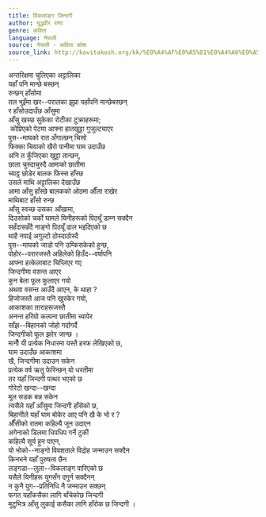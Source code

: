 ```yaml
---
title: विकलाङ्ग जिन्दगी
author: युद्धवीर राणा
genre: कविता
language: नेपाली
source: नेपाली - कविता कोश
source_link: http://kavitakosh.org/kk/%E0%A4%AF%E0%A5%81%E0%A4%A6%E0%A5%8D%E0%A4%A7%E0%A4%B5%E0%A5%80%E0%A4%B0_%E0%A4%B0%E0%A4%BE%E0%A4%A3%E0%A4%BE
---
```


अन्तरिक्षमा चुलिएका अट्टालिका  
यहाँ पनि मान्छे बस्छन्  
रुन्छन् हाँसोमा  
तल भुइँमा खर--परालका झुप्रा यहाँपनि मान्छेबस्छन्  
र हाँसोउदाउँछ आँसुमा  
आँसु खस्छ सुकेका रोटीका टुक्राहरूमा;  
 कोप्रिएको पेटमा आफ्ना हातखुट्टा गुजुल्ट्याएर  
पुस--माघको रात अँगाल्छन् चिसो  
फिक्का चियाको खैरो पानीमा घाम उदाउँछ  
अनि त कुँजिएका खुट्टा तान्छन्,  
छाला चुस्दाचुस्दै आमाको छातीमा  
च्याट्ट छोडेर बालक फिस्स हाँस्छ  
उसले माथि अट्टालिका देखाउँछ  
आमा आँसु हाँस्छे बालकको ओठमा औँला राखेर  
माथिबाट हाँसो रुन्छ  
आँसु स्वच्छ उसका आँखामा,  
दिउसोको चर्को घामले यिनीहरूको पिठ्यूँ डाम्न सक्दैन  
सहँदासहँदै नाङ्गो पिठ्यूँ ढाल भइदिएको छ  
थाहै नपाई अगुल्टो ठोस्दाठोस्दै  
पुस--माघको जाडो पनि उम्किसकेको हुन्छ,  
पोहोर--परारजस्तै अहिलेको हिउँद--वर्षापनि  
आफ्ना हत्केलाबाट चिप्लिएर गए  
जिन्दगीमा वसन्त आएर  
कुन बेला फूल फुलाएर गयो  
अथवा वसन्त आउँदै आएन, के थाहा ?  
हिजोजस्तै आज पनि खुस्केर गयो,  
आकाशका ताराहरूजस्तै  
अनन्त हरियो कल्पना छातीमा च्यापेर  
साँझ--बिहानको जोहो गर्दागर्दै  
जिन्दगीको फूल झरेर जान्छ ।  
मानौँ यी प्रत्येक निधारमा यस्तै हरफ लेखिएको छ,  
घाम उदाउँछ आकाशमा  
खै, जिन्दगीमा उदाउन सकेन  
प्रत्येक वर्ष ऋतु फेरिन्छन् यो धरतीमा  
तर यहाँ जिन्दगी पत्थर भएको छ  
गोरेटो खन्दा--खन्दा  
मूल सडक बन्न सकेन  
त्यसैले यहाँ आँसुमा जिन्दगी हाँसेको छ,  
बिहानीले यहाँ घाम बोकेर आए पनि खै के भो र ?  
औँसीको रातमा कहिल्यै जून उदाएन  
अगेनाको डिलमा धिपधिप गर्ने टुकी  
कहिल्यै सूर्य हुन पाएन,  
यो भोको--नाङ्गो विवशताले विद्रोह जन्माउन सक्दैन  
किनभने यहाँ पुरुषत्व छैन  
लङ्गडा--लुला--विकलाङ्ग पारिएको छ  
यसैले यिनीहरू युगसँग दगुर्न सक्दैनन्  
न कुनै युग--प्रतिनिधि नै जन्माउन सक्छन्  
फगत यहाँकसैका लागि बाँचेकोछ जिन्दगी  
मुटुभित्र आँसु लुकाई कसैका लागि हाँरोक छ जिन्दगी ।
